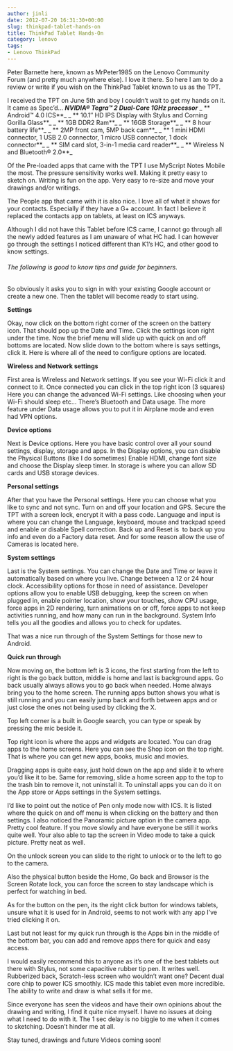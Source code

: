```yaml
---
author: jinli
date: 2012-07-20 16:31:30+00:00
slug: thinkpad-tablet-hands-on
title: ThinkPad Tablet Hands-On
category: lenovo
tags:
- Lenovo ThinkPad
---
```

Peter Barnette here, known as MrPeter1985 on the Lenovo Community Forum (and pretty much anywhere else). I love it there. So here I am to do a review or write if you wish on the ThinkPad Tablet known to us as the TPT.

I received the TPT on June 5th and boy I couldn’t wait to get my hands on it. It came as Spec’d…
_**NVIDIA® Tegra™ 2 Dual-Core 1GHz processor**_
_ ** Android™ 4.0 ICS**_
_ ** 10.1″ HD IPS Display with Stylus and Corning Gorilla Glass**_
_ ** 1GB DDR2 Ram**_
_ ** 16GB Storage**_
_ ** 8 hour battery life**_
_ ** 2MP front cam, 5MP back cam**_
_ ** 1 mini HDMI connector, 1 USB 2.0 connector, 1 micro USB connector, 1 dock connector**_
_ ** SIM card slot, 3-in-1 media card reader**_
_ ** Wireless N and Bluetooth® 2.0**_

Of the Pre-loaded apps that came with the TPT I use MyScript Notes Mobile the most. The pressure sensitivity works well. Making it pretty easy to sketch on. Writing is fun on the app. Very easy to re-size and move your drawings and/or writings.

The People app that came with it is also nice. I love all of what it shows for your contacts. Especially if they have a G+ account. In fact I believe it replaced the contacts app on tablets, at least on ICS anyways.

Although I did not have this Tablet before ICS came, I cannot go through all the newly added features as I am unaware of what HC had. I can however go through the settings I noticed different than K1’s HC, and other good to know settings.


###### The following is good to know tips and guide for beginners.


So obviously it asks you to sign in with your existing Google account or create a new one. Then the tablet will become ready to start using.

**Settings**

Okay, now click on the bottom right corner of the screen on the battery icon. That should pop up the Date and Time. Click the settings icon right under the time. Now the brief menu will slide up with quick on and off bottoms are located. Now slide down to the bottom where is says settings, click it. Here is where all of the need to configure options are located.

**Wireless and Network settings**

First area is Wireless and Network settings. If you see your Wi-Fi click it and connect to it. Once connected you can click in the top right icon (3 squares) Here you can change the advanced Wi-Fi settings. Like choosing when your Wi-Fi should sleep etc…
There’s Bluetooth and Data usage. The more feature under Data usage allows you to put it in Airplane mode and even had VPN options.

**Device options**

Next is Device options. Here you have basic control over all your sound settings, display, storage and apps. In the Display options, you can disable the Physical Buttons (like I do sometimes) Enable HDMI, change font size and choose the Display sleep timer. In storage is where you can allow SD cards and USB storage devices.

**Personal settings**

After that you have the Personal settings. Here you can choose what you like to sync and not sync. Turn on and off your location and GPS. Secure the TPT with a screen lock, encrypt it with a pass code. Language and input is where you can change the Language, keyboard, mouse and trackpad speed and enable or disable Spell correction. Back up and Reset is  to back up you info and even do a Factory data reset. And for some reason allow the use of Cameras is located here.

**System settings**

Last is the System settings. You can change the Date and Time or leave it automatically based on where you live. Change between a 12 or 24 hour clock. Accessibility options for those in need of assistance. Developer options allow you to enable USB debugging, keep the screen on when plugged in, enable pointer location, show your touches, show CPU usage, force apps in 2D rendering, turn animations on or off, force apps to not keep activities running, and how many can run in the background. System Info tells you all the goodies and allows you to check for updates.

That was a nice run through of the System Settings for those new to Android.

**Quick run through**

Now moving on, the bottom left is 3 icons, the first starting from the left to right is the go back button, middle is home and last is background apps. Go back usually always allows you to go back when needed. Home always bring you to the home screen. The running apps button shows you what is still running and you can easily jump back and forth between apps and or just close the ones not being used by clicking the X.

Top left corner is a built in Google search, you can type or speak by pressing the mic beside it.

Top right icon is where the apps and widgets are located. You can drag apps to the home screens. Here you can see the Shop icon on the top right. That is where you can get new apps, books, music and movies.

Dragging apps is quite easy, just hold down on the app and slide it to where you’d like it to be. Same for removing, slide a home screen app to the top to the trash bin to remove it, not uninstall it. To uninstall apps you can do it on the App store or Apps settings in the System settings.

I’d like to point out the notice of Pen only mode now with ICS. It is listed where the quick on and off menu is when clicking on the battery and then settings.
I also noticed the Panoramic picture option in the camera app. Pretty cool feature. If you move slowly and have everyone be still it works quite well. Your also able to tap the screen in Video mode to take a quick picture. Pretty neat as well.

On the unlock screen you can slide to the right to unlock or to the left to go to the camera.

Also the physical button beside the Home, Go back and Browser is the Screen Rotate lock, you can force the screen to stay landscape which is perfect for watching in bed.

As for the button on the pen, its the right click button for windows tablets, unsure what it is used for in Android, seems to not work with any app I’ve tried clicking it on.

Last but not least for my quick run through is the Apps bin in the middle of the bottom bar, you can add and remove apps there for quick and easy access.

I would easily recommend this to anyone as it’s one of the best tablets out there with Stylus, not some capacitive rubber tip pen. It writes well. Rubberized back, Scratch-less screen who wouldn’t want one? Decent dual core chip to power ICS smoothly. ICS made this tablet even more incredible. The ability to write and draw is what sells it for me.

Since everyone has seen the videos and have their own opinions about the drawing and writing, I find it quite nice myself. I have no issues at doing what I need to do with it. The 1 sec delay is no biggie to me when it comes to sketching. Doesn’t hinder me at all.

Stay tuned, drawings and future Videos coming soon!
